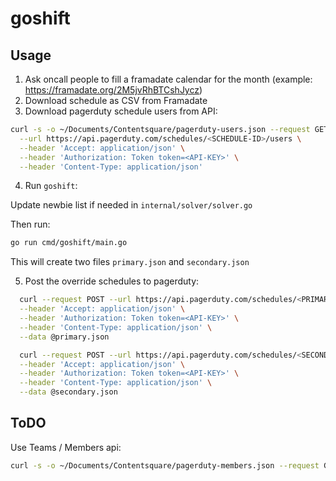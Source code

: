 # goshift

## Usage

1. Ask oncall people to fill a framadate calendar for the month (example: https://framadate.org/2M5jvRhBTCshJycz)
2. Download schedule as CSV from Framadate
3. Download pagerduty schedule users from API: 
```sh
curl -s -o ~/Documents/Contentsquare/pagerduty-users.json --request GET \
  --url https://api.pagerduty.com/schedules/<SCHEDULE-ID>/users \
  --header 'Accept: application/json' \
  --header 'Authorization: Token token=<API-KEY>' \
  --header 'Content-Type: application/json'
```
4. Run `goshift`:

Update newbie list if needed in `internal/solver/solver.go`

Then run:
```sh
go run cmd/goshift/main.go
```

This will create two files `primary.json` and `secondary.json`

5. Post the override schedules to pagerduty:

```sh
  curl --request POST --url https://api.pagerduty.com/schedules/<PRIMARY-SCHEDULE-ID>/overrides \
  --header 'Accept: application/json' \
  --header 'Authorization: Token token=<API-KEY>' \
  --header 'Content-Type: application/json' \
  --data @primary.json

  curl --request POST --url https://api.pagerduty.com/schedules/<SECONDARY-SCHEDULE-ID>/overrides \
  --header 'Accept: application/json' \
  --header 'Authorization: Token token=<API-KEY>' \
  --header 'Content-Type: application/json' \
  --data @secondary.json
```

## ToDO

Use Teams / Members api:
```sh
curl -s -o ~/Documents/Contentsquare/pagerduty-members.json --request GET  --url https://api.pagerduty.com/teams/<TEAM-ID>/members  --header 'Accept: application/json'  --header 'Authorization: Token token=<API-KEY>'  --header 'Content-Type: application/json'
``` 